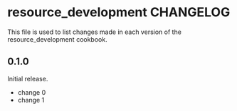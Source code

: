 # resource_development CHANGELOG

This file is used to list changes made in each version of the resource_development cookbook.

## 0.1.0

Initial release.

- change 0
- change 1
